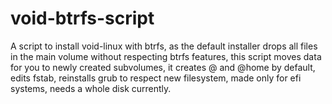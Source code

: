 # void-btrfs-script
A script to install void-linux with btrfs, as the default installer drops all files in the main volume without respecting btrfs features, this script moves data for you to newly created subvolumes, it creates @ and @home by default, edits fstab, reinstalls grub to respect new filesystem, made only for efi systems, needs a whole disk currently.
